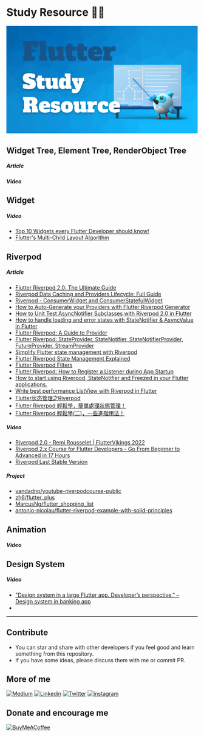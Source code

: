 # Study Resource ✍🏼

<img src="./cover.png"/>

## Widget Tree, Element Tree, RenderObject Tree
##### Article

##### Video


## Widget
##### Video
- [Top 10 Widgets every Flutter Developer should know!
](https://www.youtube.com/watch?v=2Dg_5CSWYB4&ab_channel=JohannesMilke)
- [Flutter's Multi-Child Layout Algorithm](https://www.youtube.com/watch?v=_jlXS8chb7g&ab_channel=FlutterCommunity)

## Riverpod
##### Article
- [Flutter Riverpod 2.0: The Ultimate Guide](https://codewithandrea.com/articles/flutter-state-management-riverpod/)
- [Riverpod Data Caching and Providers Lifecycle: Full Guide](https://codewithandrea.com/articles/flutter-riverpod-data-caching-providers-lifecycle/)
- [Riverpod - ConsumerWidget and ConsumerStatefulWidget](https://priiimo.com/en/computer-science/tutorials/riverpod-consumerwidget-and-consumerstatefulwidget/619dfc4d28fbc18880d517ff)
- [How to Auto-Generate your Providers with Flutter Riverpod Generator](https://codewithandrea.com/articles/flutter-riverpod-generator/)
- [How to Unit Test AsyncNotifier Subclasses with Riverpod 2.0 in Flutter](https://codewithandrea.com/articles/unit-test-async-notifier-riverpod/)
- [How to handle loading and error states with StateNotifier & AsyncValue in Flutter](https://codewithandrea.com/articles/loading-error-states-state-notifier-async-value/)
- [Flutter Riverpod: A Guide to Provider](https://dhruvnakum.xyz/flutter-riverpod-a-guide-to-provider)
- [Flutter Riverpod: StateProvider, StateNotifier, StateNotifierProvider, FutureProvider, StreamProvider](https://dhruvnakum.xyz/flutter-riverpod-a-guide-to-provider)
- [Simplify Flutter state management with Riverpod](https://blog.codemagic.io/flutter-state-management-with-riverpod/)
- [Flutter Riverpod State Management Explained](https://www.refactord.com/guides/riverpod-state-management-explained)
- [Flutter Riverpod Filters](https://www.refactord.com/guides/flutter-riverpod-filters)
- [Flutter Riverpod: How to Register a Listener during App Startup](https://github.com/bizz84/flutter-tips-and-tricks/blob/main/tips/0059-register-listener-riverpod/index.md)
- [How to start using Riverpod, StateNotifier and Freezed in your Flutter applications.](https://dev.to/elianmortega/how-to-start-using-riverpod-statenotifier-and-freezed-in-your-flutter-applications-181k)
- [Write best performance ListView with Riverpod in Flutter](https://itnext.io/write-best-performance-listviews-with-riverpod-in-flutter-8bf6590ed8b8)
- [Flutter状态管理之Riverpod](https://blog.csdn.net/qq_17766199/article/details/108352306)
- [Flutter Riverpod 輕鬆學，簡單處理狀態管理！](https://yiichenhi.medium.com/riverpod-%E8%BC%95%E9%AC%86%E5%AD%B8-%E5%8E%9F%E4%BE%86%E9%80%99%E9%BA%BC%E5%A5%BD%E7%94%A8-7e7b231570bc)
- [Flutter Riverpod 輕鬆學(二)，一些進階用法！](https://yiichenhi.medium.com/riverpod-輕鬆學-二-一些進階用法-80acf4f27ef4)

##### Video
- [Riverpod 2.0 - Remi Rousselet | FlutterVikings 2022](https://www.youtube.com/watch?v=CzHt_uwmlXM&ab_channel=FlutterCommunity)
- [Riverpod 2.x Course for Flutter Developers - Go From Beginner to Advanced in 17 Hours](https://www.youtube.com/watch?v=vtGCteFYs4M&ab_channel=VandadNahavandipoor)
- [Riverpod Last Stable Version](https://www.youtube.com/watch?v=HbrtQYEPsoo&list=PLzaGtnxLcM7HYt-MhMZ-j0Bmeo4RqPHoS&ab_channel=Aspiiire)

##### Project
- [vandadnp/youtube-riverpodcourse-public](https://github.com/vandadnp/youtube-riverpodcourse-public)
- [zh6/flutter_plus](https://github.com/zh6/flutter_plus)
- [MarcusNg/flutter_shopping_list](https://github.com/MarcusNg/flutter_shopping_list)
- [antonio-nicolau/flutter-riverpod-example-with-solid-principles](https://github.com/antonio-nicolau/flutter-riverpod-example-with-solid-principles)


## Animation
##### Video

## Design System
##### Video
- ["Design system in a large Flutter app. Developer’s perspective." – Design system in banking app](https://www.youtube.com/watch?v=aK4A9145xOI&ab_channel=FlutterWarsaw)
-


---

## Contribute
- You can star and share with other developers if you feel good and learn something from this repository.
- If you have some ideas, please discuss them with me or commit PR.

## More of me
[![Medium](https://img.shields.io/badge/medium-fff?style=for-the-badge&logo=medium&logoColor=black)](https://yiichenhi.medium.com)
[![Linkedin](https://img.shields.io/badge/LinkedIn-0077B5?style=for-the-badge&logo=linkedin&logoColor=white)](https://www.linkedin.com/in/yiichenhi/)
[![Twitter](https://img.shields.io/badge/Twitter-1DA1F2?style=for-the-badge&logo=twitter&logoColor=white)](https://twitter.com/yiichenhi)
[![instagram](https://img.shields.io/badge/instagram-C6317F?style=for-the-badge&logo=instagram&logoColor=white)](http://instagram.com/flutterluvr.yii/)

## Donate and encourage me
[![BuyMeACoffee][buy_me_a_coffee_badge]][buy_me_a_coffee]

<!-- Links -->
[buy_me_a_coffee]: https://www.buymeacoffee.com/yiichenhi
[buy_me_a_coffee_badge]: https://img.buymeacoffee.com/button-api/?text=Sponsor&emoji=&slug=yiichenhi&button_colour=FFDD00&font_colour=000000&font_family=Cookie&outline_colour=000000&coffee_colour=ffffff&size=64
